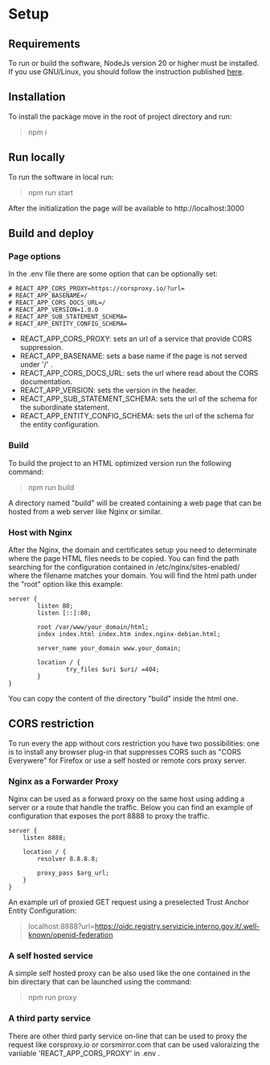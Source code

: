 # Setup

## Requirements

To run or build the software, NodeJs version 20 or higher must be installed.
If you use GNU/Linux, you should follow the instruction published [here](https://nodejs.org/en/download).

## Installation

To install the package move in the root of project directory and run:

> npm i

## Run locally

To run the software in local run:

> npm run start

After the initialization the page will be available to http://localhost:3000

## Build and deploy

### Page options

In the .env file there are some option that can be optionally set:

```
# REACT_APP_CORS_PROXY=https://corsproxy.io/?url=
# REACT_APP_BASENAME=/
# REACT_APP_CORS_DOCS_URL=/
# REACT_APP_VERSION=1.0.0
# REACT_APP_SUB_STATEMENT_SCHEMA=
# REACT_APP_ENTITY_CONFIG_SCHEMA=
```

- REACT_APP_CORS_PROXY: sets an url of a service that provide CORS suppression.
- REACT_APP_BASENAME: sets a base name if the page is not served under '/' .
- REACT_APP_CORS_DOCS_URL: sets the url where read about the CORS documentation.
- REACT_APP_VERSION: sets the version in the header.
- REACT_APP_SUB_STATEMENT_SCHEMA: sets the url of the schema for the subordinate statement.
- REACT_APP_ENTITY_CONFIG_SCHEMA: sets the url of the schema for the entity configuration.

### Build

To build the project to an HTML optimized version run the following command:

> npm run build

A directory named "build" will be created containing a web page that can be hosted from a web server like Nginx or similar.

### Host with Nginx

After the Nginx, the domain and certificates setup you need to determinate where the page HTML files needs to be copied.
You can find the path searching for the configuration contained in /etc/nginx/sites-enabled/ where the filename matches your domain.
You will find the html path under the "root" option like this example:

```
server {
        listen 80;
        listen [::]:80;

        root /var/www/your_domain/html;
        index index.html index.htm index.nginx-debian.html;

        server_name your_domain www.your_domain;

        location / {
                try_files $uri $uri/ =404;
        }
}
```

You can copy the content of the directory "build" inside the html one.

## CORS restriction

To run every the app without cors restriction you have two possibilities: one is to install any browser plug-in that suppresses CORS such as "CORS Everywere" for Firefox or use a self hosted or remote cors proxy server.

### Nginx as a Forwarder Proxy

Nginx can be used as a forward proxy on the same host using adding a server or a route that handle the traffic.
Below you can find an example of configuration that exposes the port 8888 to proxy the traffic.

```
server {
    listen 8888;

    location / {
        resolver 8.8.8.8;

        proxy_pass $arg_url;
    }
}
```

An example url of proxied GET request using a preselected Trust Anchor Entity Configuration:

> localhost:8888?url=https://oidc.registry.servizicie.interno.gov.it/.well-known/openid-federation

### A self hosted service

A simple self hosted proxy can be also used like the one contained in the bin directary that can be launched using the command:

> npm run proxy

### A third party service

There are other third party service on-line that can be used to proxy the request like corsproxy.io or corsmirror.com that can be used valoraizing the variiable 'REACT_APP_CORS_PROXY' in .env .
